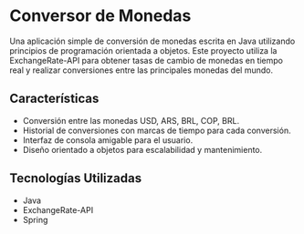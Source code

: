 # Conversor de Monedas

Una aplicación simple de conversión de monedas escrita en Java utilizando principios de programación orientada a objetos. Este proyecto utiliza la ExchangeRate-API para obtener tasas de cambio de monedas en tiempo real y realizar conversiones entre las principales monedas del mundo.

## Características

- Conversión entre las monedas USD, ARS, BRL, COP, BRL.
- Historial de conversiones con marcas de tiempo para cada conversión.
- Interfaz de consola amigable para el usuario.
- Diseño orientado a objetos para escalabilidad y mantenimiento.

## Tecnologías Utilizadas

- Java
- ExchangeRate-API
- Spring
